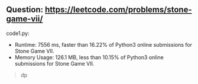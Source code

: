 ## Question: https://leetcode.com/problems/stone-game-vii/

code1.py:
* Runtime: 7556 ms, faster than 16.22% of Python3 online submissions for Stone Game VII.
* Memory Usage: 126.1 MB, less than 10.15% of Python3 online submissions for Stone Game VII.
> dp
